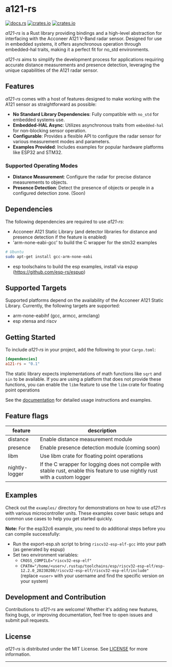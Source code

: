 # a121-rs

[![docs.rs](https://docs.rs/a121-rs/badge.svg)](https://docs.rs/a121-rs)
[![crates.io](https://img.shields.io/crates/v/a121-rs.svg)](https://crates.io/crates/a121-rs)
[![crates.io](https://img.shields.io/crates/d/a121-rs.svg)](https://crates.io/crates/a121-rs)

_a121-rs_ is a Rust library providing bindings and a high-level abstraction for interfacing with the Acconeer A121 V-Band radar sensor. Designed for use in embedded systems, it offers asynchronous operation through embedded-hal traits, making it a perfect fit for no_std environments.

_a121-rs_ aims to simplify the development process for applications requiring accurate distance measurements and presence detection, leveraging the unique capabilities of the A121 radar sensor.

## Features

_a121-rs_ comes with a host of features designed to make working with the A121 sensor as straightforward as possible:

- **No Standard Library Dependencies**: Fully compatible with `no_std` for embedded systems use.
- **Embedded-HAL Async**: Utilizes asynchronous traits from `embedded-hal` for non-blocking sensor operation.
- **Configurable**: Provides a flexible API to configure the radar sensor for various measurement modes and parameters.
- **Examples Provided**: Includes examples for popular hardware platforms like ESP32 and STM32.

### Supported Operating Modes

- **Distance Measurement**: Configure the radar for precise distance measurements to objects.
- **Presence Detection**: Detect the presence of objects or people in a configured detection zone. (Soon)

## Dependencies

The following dependencies are required to use _a121-rs_:
- Acconeer A121 Static Library (and detector libraries for distance and presence detection if the feature is enabled)
- 'arm-none-eabi-gcc' to build the C wrapper for the stm32 examples
```bash
# Ubuntu
sudo apt-get install gcc-arm-none-eabi
```
- esp toolschains to build the esp examples, install via espup (https://github.com/esp-rs/espup) 

## Supported Targets
Supported platforms depend on the availability of the Acconeer A121 Static Library.
Currently, the following targets are supported:
- arm-none-eabihf (gcc, armcc, armclang)
- esp xtensa and riscv

## Getting Started

To include _a121-rs_ in your project, add the following to your `Cargo.toml`:

```toml
[dependencies]
a121-rs = "0.1"
```

The static library expects implementations of math functions like `sqrt` and `sin` to be available.
If you are using a platform that does not provide these functions, you can enable the `libm` feature to use the `libm` crate for floating point operations


See the [documentation](https://docs.rs/a121-rs) for detailed usage instructions and examples.

## Feature flags
feature | description
--- | ---
distance | Enable distance measurement module
presence | Enable presence detection module (coming soon)
libm | Use libm crate for floating point operations
nightly-logger | If the C wrapper for logging does not compile with stable rust, enable this feature to use nightly rust with a custom logger

## Examples

Check out the `examples/` directory for demonstrations on how to use _a121-rs_ with various microcontroller units.
These examples cover basic setups and common use cases to help you get started quickly.

**Note:** For the esp32c6 example, you need to do additional steps before you can compile successfully:
- Run the export-esp.sh script to bring `riscv32-esp-elf-gcc` into your path (as generated by espup)
- Set two environment variables:
  - `CROSS_COMPILE="riscv32-esp-elf"`
  - `CPATH="/home/<user>/.rustup/toolchains/esp/riscv32-esp-elf/esp-12.2.0_20230208/riscv32-esp-elf/riscv32-esp-elf/include"` (replace `<user>` with your username and find the specific version on your system)


## Development and Contribution

Contributions to _a121-rs_ are welcome! Whether it's adding new features, fixing bugs, or improving documentation, feel free to open issues and submit pull requests.

## License

_a121-rs_ is distributed under the MIT License. See [LICENSE](https://github.com/Ragarnoy/a121-rs/LICENSE) for more information.

---
